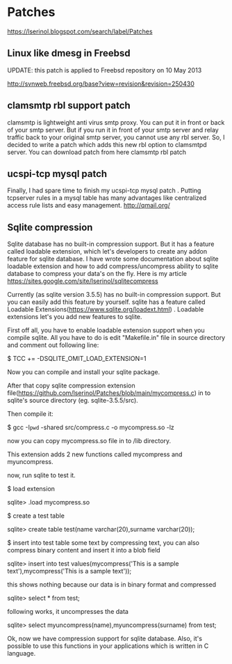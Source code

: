 # Patches

https://lserinol.blogspot.com/search/label/Patches



## Linux like dmesg in Freebsd
UPDATE:  this patch is applied to Freebsd repository on  10 May 2013

http://svnweb.freebsd.org/base?view=revision&revision=250430

## clamsmtp rbl support patch
clamsmtp is lightweight anti virus smtp proxy. You can put it in front or back of your smtp server. But if you run it in front of your smtp server and relay traffic back to your original smtp server, you cannot use any rbl server.
So, I decided to write a patch which adds this new rbl option to clamsmtpd server. You can download patch from here clamsmtp rbl patch

## ucspi-tcp mysql patch

Finally, I had spare time to finish my ucspi-tcp mysql patch . Putting tcpserver rules in a mysql table has many advantages like centralized access rule lists and easy management. http://qmail.org/

## Sqlite compression
Sqlite database has no built-in compression support. But it has a feature called loadable extension, which let's developers to create any addon feature for sqlite database. I have wrote some documentation about sqlite loadable extension and how to add compress/uncompress ability to sqlite database to compress your data's on the fly.
Here is my article https://sites.google.com/site/lserinol/sqlitecompress

Currently (as sqlite version 3.5.5) has no built-in compression support. But you can easily add this feature by yourself.  sqlite has a feature called Loadable Extensions(https://www.sqlite.org/loadext.html) . Loadable extensions let's you add new features to sqlite.

First off all, you have to enable loadable extension support when you compile sqlite. All you have to do is edit "Makefile.in" file in source directory and  comment out following line:

$ TCC += -DSQLITE_OMIT_LOAD_EXTENSION=1
  
Now you can compile and install your sqlite package.

After that copy sqlite compression extension file(https://github.com/lserinol/Patches/blob/main/mycompress.c) in to sqlite's source directory (eg. sqlite-3.5.5/src).

Then  compile it:

$ gcc -I`pwd` -shared src/compress.c -o mycompress.so -lz 

now you can copy mycompress.so file in to /lib directory.

This extension adds 2 new functions called mycompress and myuncompress. 

now, run sqlite to test it.

$ load extension 

sqlite> .load mycompress.so

$ create a test table 

sqlite> create table test(name varchar(20),surname varchar(20)); 

$ insert into test table some text by compressing text,  you can also compress binary content and insert it into a blob field

sqlite> insert into test values(mycompress('This is a sample text'),mycompress('This is a sample text')); 

this shows nothing because our data is in binary format and compressed

sqlite> select * from test;

following works, it uncompresses the data

sqlite> select myuncompress(name),myuncompress(surname) from test;

Ok, now we have compression support for sqlite database. Also, it's possible to use this functions in your applications which is written in C language.
